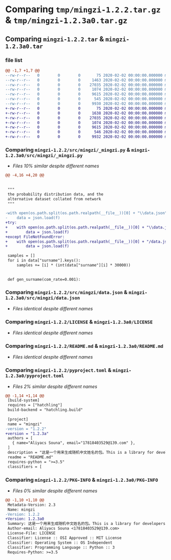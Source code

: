 # Comparing `tmp/mingzi-1.2.2.tar.gz` & `tmp/mingzi-1.2.3a0.tar.gz`

## Comparing `mingzi-1.2.2.tar` & `mingzi-1.2.3a0.tar`

### file list

```diff
@@ -1,7 +1,7 @@
--rw-r--r--   0        0        0       75 2020-02-02 00:00:00.000000 mingzi-1.2.2/src/mingzi/__init__.py
--rw-r--r--   0        0        0     1463 2020-02-02 00:00:00.000000 mingzi-1.2.2/src/mingzi/_mingzi.py
--rw-r--r--   0        0        0    27035 2020-02-02 00:00:00.000000 mingzi-1.2.2/src/mingzi/data.json
--rw-r--r--   0        0        0     1074 2020-02-02 00:00:00.000000 mingzi-1.2.2/LICENSE
--rw-r--r--   0        0        0     9615 2020-02-02 00:00:00.000000 mingzi-1.2.2/README.md
--rw-r--r--   0        0        0      545 2020-02-02 00:00:00.000000 mingzi-1.2.2/pyproject.toml
--rw-r--r--   0        0        0     9930 2020-02-02 00:00:00.000000 mingzi-1.2.2/PKG-INFO
+-rw-r--r--   0        0        0       75 2020-02-02 00:00:00.000000 mingzi-1.2.3a0/src/mingzi/__init__.py
+-rw-r--r--   0        0        0     1638 2020-02-02 00:00:00.000000 mingzi-1.2.3a0/src/mingzi/_mingzi.py
+-rw-r--r--   0        0        0    27035 2020-02-02 00:00:00.000000 mingzi-1.2.3a0/src/mingzi/data.json
+-rw-r--r--   0        0        0     1074 2020-02-02 00:00:00.000000 mingzi-1.2.3a0/LICENSE
+-rw-r--r--   0        0        0     9615 2020-02-02 00:00:00.000000 mingzi-1.2.3a0/README.md
+-rw-r--r--   0        0        0      546 2020-02-02 00:00:00.000000 mingzi-1.2.3a0/pyproject.toml
+-rw-r--r--   0        0        0     9932 2020-02-02 00:00:00.000000 mingzi-1.2.3a0/PKG-INFO
```

### Comparing `mingzi-1.2.2/src/mingzi/_mingzi.py` & `mingzi-1.2.3a0/src/mingzi/_mingzi.py`

 * *Files 10% similar despite different names*

```diff
@@ -4,16 +4,20 @@
 
 
 """
 the probability distribution data, and the
 alternative dataset collated from network
 """
 
-with open(os.path.split(os.path.realpath(__file__))[0] + "\\data.json", "r", encoding="UTF-8") as f:
-    data = json.load(f)
+try:
+    with open(os.path.split(os.path.realpath(__file__))[0] + "\\data.json", "r", encoding="UTF-8") as f:
+        data = json.load(f)
+except FileNotFoundError:
+    with open(os.path.split(os.path.realpath(__file__))[0] + "/data.json", "r", encoding="UTF-8") as f:
+        data = json.load(f)
 
 samples = []
 for i in data["surname"].keys():
     samples += [i] * (int(data["surname"][i] * 30000))
 
 
 def gen_surname(com_rate=0.001):
```

### Comparing `mingzi-1.2.2/src/mingzi/data.json` & `mingzi-1.2.3a0/src/mingzi/data.json`

 * *Files identical despite different names*

### Comparing `mingzi-1.2.2/LICENSE` & `mingzi-1.2.3a0/LICENSE`

 * *Files identical despite different names*

### Comparing `mingzi-1.2.2/README.md` & `mingzi-1.2.3a0/README.md`

 * *Files identical despite different names*

### Comparing `mingzi-1.2.2/pyproject.toml` & `mingzi-1.2.3a0/pyproject.toml`

 * *Files 2% similar despite different names*

```diff
@@ -1,14 +1,14 @@
 [build-system]
 requires = ["hatchling"]
 build-backend = "hatchling.build"
 
 [project]
 name = "mingzi"
-version = "1.2.2"
+version = "1.2.3a"
 authors = [
   { name="Aliyacs Souna", email="17818403529@139.com" },
 ]
 description = "这是一个用来生成随机中文姓名的包。This is a library for developers to use to generate random Chinese names."
 readme = "README.md"
 requires-python = ">=3.5"
 classifiers = [
```

### Comparing `mingzi-1.2.2/PKG-INFO` & `mingzi-1.2.3a0/PKG-INFO`

 * *Files 0% similar despite different names*

```diff
@@ -1,10 +1,10 @@
 Metadata-Version: 2.3
 Name: mingzi
-Version: 1.2.2
+Version: 1.2.3a0
 Summary: 这是一个用来生成随机中文姓名的包。This is a library for developers to use to generate random Chinese names.
 Author-email: Aliyacs Souna <17818403529@139.com>
 License-File: LICENSE
 Classifier: License :: OSI Approved :: MIT License
 Classifier: Operating System :: OS Independent
 Classifier: Programming Language :: Python :: 3
 Requires-Python: >=3.5
```

